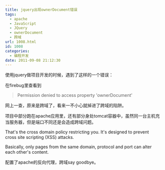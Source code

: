 ```yaml
---
title: jquery出现ownerDocument错误
tags:
  - apache
  - JavaScript
  - JQuery
  - ownerDocument
  - 跨域
url: 1008.html
id: 1008
categories:
  - 编程开发
date: 2011-09-08 21:12:30
---
```


使用jquery做项目开发的时候，遇到了这样的一个错误：  

在firebug里查看到  

> Permission denied to access property 'ownerDocument'

网上一查，原来是跨域了，看来一不小心就掉进了跨域的陷阱。  

项目中部分跑在apache应用里，还有部分身处tomcat容器中，虽然同一台主机充当服务器，但是端口不同还是会造成跨域问题。  

That's the cross domain policy restricting you. It's designed to prevent cross site scripting (XSS) attacks.  

Basically, only pages from the same domain, protocol and port can alter each other's content.  

配置了apache的反向代理，跨域say goodbye。